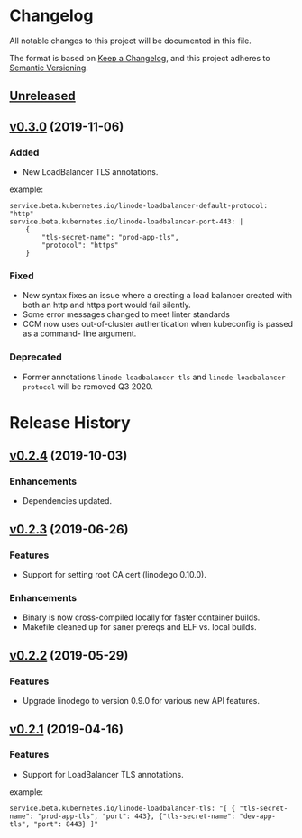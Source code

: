 # Changelog
All notable changes to this project will be documented in this file.

The format is based on [Keep a Changelog](https://keepachangelog.com/en/1.0.0/),
and this project adheres to [Semantic Versioning](https://semver.org/spec/v2.0.0.html).

## [Unreleased]

<!--- begin unreleased changes --->
<!--- end unreleased changes --->
<!--- remember to add diff link to footer --->

## [v0.3.0] (2019-11-06)

### Added

* New LoadBalancer TLS annotations.

example:

```
service.beta.kubernetes.io/linode-loadbalancer-default-protocol: "http"
service.beta.kubernetes.io/linode-loadbalancer-port-443: |
    {
        "tls-secret-name": "prod-app-tls",
        "protocol": "https"
    }
```

### Fixed

* New syntax fixes an issue where a creating a load balancer created with both
  an http and https port would fail silently.
* Some error messages changed to meet linter standards
* CCM now uses out-of-cluster authentication when kubeconfig is passed as a command-
  line argument.

### Deprecated

* Former annotations `linode-loadbalancer-tls` and `linode-loadbalancer-protocol` will
  be removed Q3 2020.

# Release History

## [v0.2.4] (2019-10-03)

### Enhancements

* Dependencies updated.

## [v0.2.3] (2019-06-26)

### Features

* Support for setting root CA cert (linodego 0.10.0).

### Enhancements

* Binary is now cross-compiled locally for faster container builds.
* Makefile cleaned up for saner prereqs and ELF vs. local builds.

## [v0.2.2] (2019-05-29)

### Features

* Upgrade linodego to version 0.9.0 for various new API features.

## [v0.2.1] (2019-04-16)

### Features

* Support for LoadBalancer TLS annotations.

example:

```
service.beta.kubernetes.io/linode-loadbalancer-tls: "[ { "tls-secret-name": "prod-app-tls", "port": 443}, {"tls-secret-name": "dev-app-tls", "port": 8443} ]"
```

[unreleased]: https://github.com/olivierlacan/keep-a-changelog/compare/v0.3.0...HEAD
[v0.3.0]: https://github.com/linode/linode-cloud-controller-manager/compare/v0.2.4..v0.3.0
[v0.2.4]: https://github.com/linode/linode-cloud-controller-manager/compare/v0.2.3..v0.2.4
[v0.2.3]: https://github.com/linode/linode-cloud-controller-manager/compare/v0.2.2..v0.2.3
[v0.2.2]: https://github.com/linode/linode-cloud-controller-manager/compare/v0.2.1..v0.2.2
[v0.2.1]: https://github.com/linode/linode-cloud-controller-manager/tree/v0.2.1
